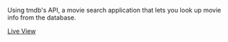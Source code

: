 <p>Using tmdb's API, a movie search application that lets you look up movie info from the database.</p>
<a href="https://ehuzieran.github.io/movieSearch/">Live View </a>
